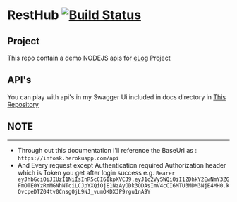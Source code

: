 # RestHub [![Build Status](https://travis-ci.com/elirehema/RestHub.svg?branch=master)](https://travis-ci.com/elirehema/Onn)

## Project

 This repo contain a demo NODEJS apis for [eLog](https://github.com/elirehema/Onn/) Project

## API's

   You can play with api's in my Swagger Ui included in docs directory in [This Repository](https://elirehema.github.io/RestHub/)
   
  ## NOTE
 ***
  * Through out this documentation i'll reference the BaseUrl as : `https://infosk.herokuapp.com/api`
  * And Every request except Authentication required Authorization header which is Token you get after login success
  e.g. `Bearer eyJhbGciOiJIUzI1NiIsInR5cCI6IkpXVCJ9.eyJ1c2VySWQiOiI1ZDhkY2EwNmY3ZGFmOTE0YzRmMGNhNTciLCJpYXQiOjE1NzAyODk3ODAsImV4cCI6MTU3MDM3NjE4MH0.kOvcpeDTZ04tv0Cnsg0jL9NJ_vumOKDXJP9rgu1nA9Y`
 